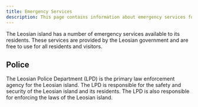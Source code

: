 ```yaml
---
title: Emergency Services
description: This page contains information about emergency services for the Leosian island.
---
```

The Leosian island has a number of emergency services available to its residents. These services are provided by the Leosian government and are free to use for all residents and visitors.

## Police
The Leosian Police Department (LPD) is the primary law enforcement agency for the Leosian island. The LPD is responsible for the safety and security of the Leosian island and its residents. The LPD is also responsible for enforcing the laws of the Leosian island.